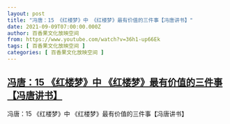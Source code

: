 ```yaml
---
layout: post
title: "冯唐：15 《红楼梦》中 《红楼梦》最有价值的三件事【冯唐讲书】"
date: 2021-09-09T07:00:00.000Z
author: 百香果文化放映空间
from: https://www.youtube.com/watch?v=36h1-up66Ek
tags: [ 百香果文化放映空间 ]
categories: [ 百香果文化放映空间 ]
---
```

<!--1631170800000-->
[冯唐：15 《红楼梦》中 《红楼梦》最有价值的三件事【冯唐讲书】](https://www.youtube.com/watch?v=36h1-up66Ek)
------

<div>
冯唐：15 《红楼梦》中 《红楼梦》最有价值的三件事【冯唐讲书】
</div>
